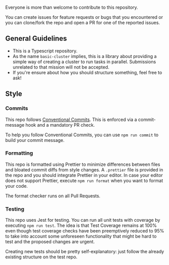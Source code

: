 Everyone is more than welcome to contribute to this repository.

You can create issues for feature requests or bugs that you encountered or you can clone/fork the repo and open a PR for one of the reported issues.

## General Guidelines

-   This is a Typescript repository.
-   As the name `basic-cluster` implies, this is a library about providing a simple way of creating a cluster to run tasks in parallel. Submissions unrelated to that mission will not be accepted.
-   If you're ensure about how you should structure something, feel free to ask!

## Style

### Commits

This repo follows [Conventional Commits](https://www.conventionalcommits.org/). This is enforced via a commit-message hook and a mandatory PR check.

To help you follow Conventional Commits, you can use `npm run commit` to build your commit message.

### Formatting

This repo is formatted using Prettier to minimize differences between files and bloated commit diffs from style changes. A `.prettier` file is provided in the repo and you should integrate Prettier in your editor. In case your editor does not support Prettier, execute `npm run format` when you want to format your code.

The format checker runs on all Pull Requests.

### Testing

This repo uses Jest for testing. You can run all unit tests with coverage by executing `npm run test`. The idea is that Test Coverage remains at 100% even though test coverage checks have been preemptively reduced to 95% to take into account some unforeseen functionality that might be hard to test and the proposed changes are urgent.

Creating new tests should be pretty self-explanatory: just follow the already existing structure on the test repo.
